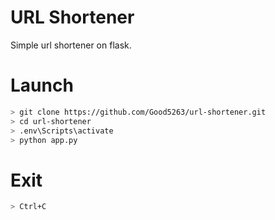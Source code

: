# URL Shortener
Simple url shortener on flask.

# Launch
```bash
> git clone https://github.com/Good5263/url-shortener.git
> cd url-shortener
> .env\Scripts\activate
> python app.py
```

# Exit
```bash
> Ctrl+C
```
